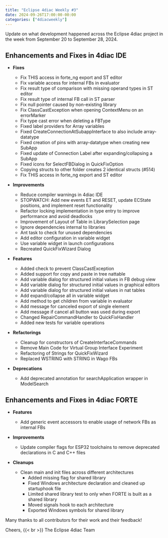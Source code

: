 ```yaml
---
title: "Eclipse 4diac Weekly #3"
date: 2024-09-26T17:00:00-00:00
categories: ["4diacweekly"]
---
```


Update on what development happened across the Eclipse 4diac project in the week from September 20 to September 28, 2024.

## Enhancements and Fixes in 4diac IDE

- **Fixes**
  - Fix THIS access in forte_ng export and ST editor
  - Fix variable access for internal FBs in evaluator
  - Fix result type of comparison with missing operand types in ST editor
  - Fix result type of internal FB call in ST parser
  - Fix null pointer caused by non-existing library
  - Fix ClassCastException when opening ContextMenu on an errorMarker
  - Fix type cast error when deleting a FBType
  - Fixed label providers for Array variables
  - Fixed CreateConnectionAtSubappInterface to also include array-datatype
  - Fixed creation of pins with array-datatype when creating new SubApp
  - Fixed update of Connection Label after expanding/collapsing a SubApp
  - Fixed icons for SelectFBDialog in QuickFixOption
  - Copying structs to other folder creates 2 identical structs (#514)
  - Fix THIS access in forte_ng export and ST editor
  
- **Improvements**
  - Reduce compiler warnings in 4diac IDE
  - STOPWATCH: Add new events ET and RESET, update ECState positions, and implement reset functionality
  - Refactor locking implementation in type entry to improve performance and avoid deadlocks
  - Improvement of Layout of Table in LibrarySelection page
  - Ignore dependencies internal to libraries
  - Ant task to check for unused dependencies
  - Add editor configuration in variable widget
  - Use variable widget in launch configurations
  - Recreated QuickFixWizard Dialog
  
- **Features**
  - Added check to prevent ClassCastException
  - Added support for copy and paste in tree nattable
  - Add variable dialog for structured initial values in FB debug view
  - Add variable dialog for structured initial values in graphical editors
  - Add variable dialog for structured initial values in nat tables
  - Add expand/collapse all in variable widget
  - Add method to get children from variable in evaluator
  - Add message for canceled export of single element
  - Add message if cancel all button was used during export
  - Changed RepairCommandHandler to QuickFixHandler
  - Added new tests for variable operations
  
- **Refactorings**
  - Cleanup for constructors of CreateInterfaceCommands
  - Remove Main Code for Virtual Group Interface Experiment
  - Refactoring of Strings for QuickFixWizard
  - Replaced WSTRING with STRING in Wago FBs
  
- **Deprecations**
  - Add deprecated annotation for searchApplication wrapper in ModelSearch


## Enhancements and Fixes in 4diac FORTE

- **Features**
  - Add generic event accessors to enable usage of network FBs as internal FBs

- **Improvements**
  - Update compiler flags for ESP32 toolchains to remove deprecated declarations in C and C++ files

- **Cleanups**
  - Clean main and init files across different architectures
    - Added missing flag for shared library
    - Fixed Windows architecture declaration and cleaned up startuphook file
    - Limited shared library test to only when FORTE is built as a shared library
    - Moved signals hook to each architecture
    - Exported Windows symbols for shared library

Many thanks to all contributors for their work and their feedback!

Cheers, {{< br >}}
The Eclipse 4diac Team
